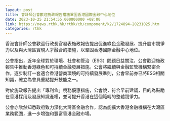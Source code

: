 ```yaml
---
layout: post
title: 會計師公會歡迎施政報告措施鞏固香港國際金融中心地位
date: 2023-10-25 21:54:55.000000000 +08:00
link: https://news.rthk.hk/rthk/ch/component/k2/1724894-20231025.htm
categories: rthk
---
```


香港會計師公會歡迎行政長官發表施政報告提出促進綠色金融發展、提升股市競爭力以及與大灣區實現人才融合的措施，以鞏固香港國際金融中心地位。

公會指出，近年全球對於環境、社會和管治（ESG）問題日益關注，公會歡迎施政報告中推動香港綠色和可持續金融發展措施。公會將繼續與金融監管機構緊密合作，逐步制訂一套適合香港營商環境的可持續發展準則，公會早前亦已將ESG相關知識，確立為會員重點提升技能之一。

對於施政報告提出「專利盒」稅務優惠措施，公會說，符合早前建議，目的為鼓勵在香港採用及發展知識產權，並可提升香港在這個範疇的整體競爭力。

公會亦欣然知悉政府致力深化大灣區金融合作，認為能擴大香港金融機構在大灣區業務範圍，進一步增強和豐富香港金融市場。
